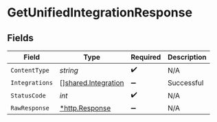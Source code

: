 # GetUnifiedIntegrationResponse


## Fields

| Field                                                      | Type                                                       | Required                                                   | Description                                                |
| ---------------------------------------------------------- | ---------------------------------------------------------- | ---------------------------------------------------------- | ---------------------------------------------------------- |
| `ContentType`                                              | *string*                                                   | :heavy_check_mark:                                         | N/A                                                        |
| `Integrations`                                             | [][shared.Integration](../../models/shared/integration.md) | :heavy_minus_sign:                                         | Successful                                                 |
| `StatusCode`                                               | *int*                                                      | :heavy_check_mark:                                         | N/A                                                        |
| `RawResponse`                                              | [*http.Response](https://pkg.go.dev/net/http#Response)     | :heavy_minus_sign:                                         | N/A                                                        |